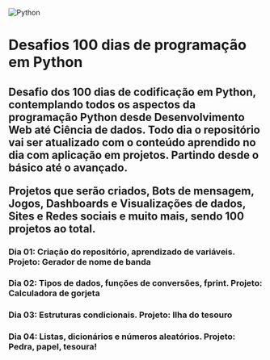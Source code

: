 ![Python](https://img.shields.io/badge/python-3670A0?style=for-the-badge&logo=python&logoColor=ffdd54)

<h1>Desafios 100 dias de programação em Python</h1>

<h2>Desafio dos 100 dias de codificação em Python, contemplando todos os aspectos da programação Python desde Desenvolvimento Web até Ciência de dados. Todo dia o repositório vai ser atualizado com o conteúdo aprendido no dia com aplicação em projetos. Partindo desde o básico até o avançado.

Projetos que serão criados, Bots de mensagem, Jogos, Dashboards e Visualizações de dados, Sites e Redes sociais e muito mais, sendo 100 projetos ao total.</h2>

<h3>Dia 01: Criação do repositório, aprendizado de variáveis. Projeto: Gerador de nome de banda</h3>
<h3>Dia 02: Tipos de dados, funções de conversões, fprint. Projeto: Calculadora de gorjeta</h3>
<h3>Dia 03: Estruturas condicionais. Projeto: Ilha do tesouro</h3>
<h3>Dia 04: Listas, dicionários e números aleatórios. Projeto: Pedra, papel, tesoura!</h3>
